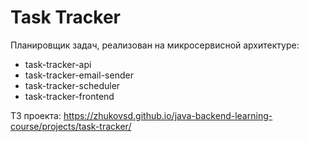 # Task Tracker

Планировщик задач, реализован на микросервисной архитектуре:
 * task-tracker-api
 * task-tracker-email-sender
 * task-tracker-scheduler
 * task-tracker-frontend

ТЗ проекта: https://zhukovsd.github.io/java-backend-learning-course/projects/task-tracker/